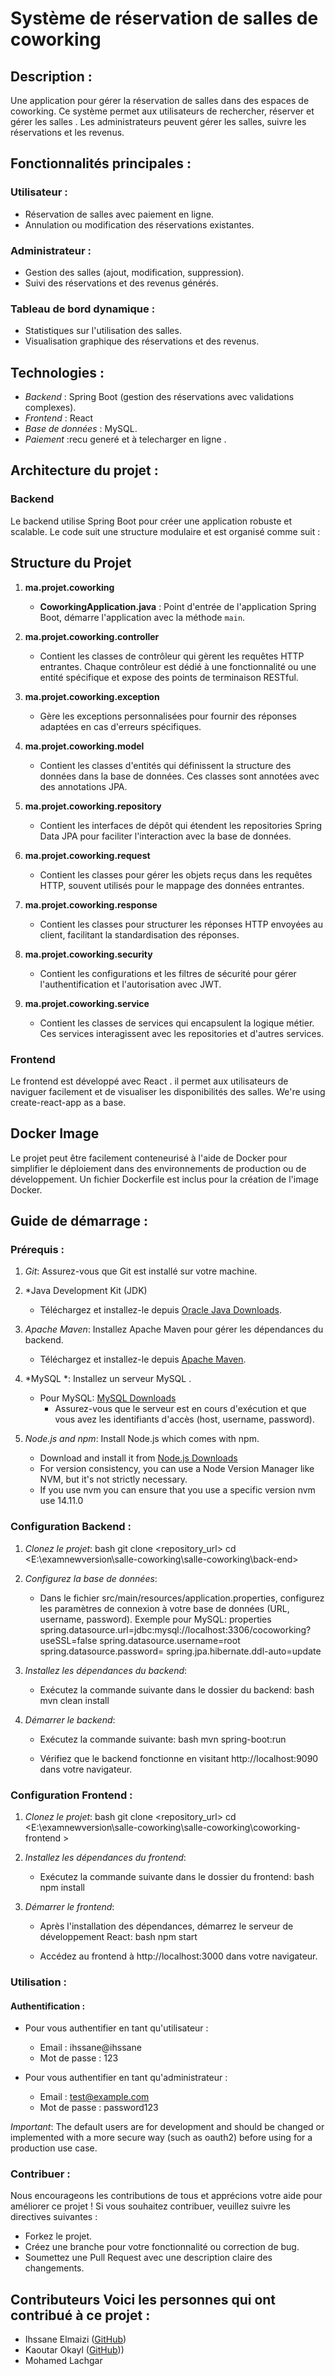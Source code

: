 # Système de réservation de salles de coworking

## Description :
Une application pour gérer la réservation de salles dans des espaces de coworking. Ce système permet aux utilisateurs de rechercher, réserver et gérer les salles . Les administrateurs peuvent gérer les salles, suivre les réservations et les revenus.

## Fonctionnalités principales :

### Utilisateur :
- Réservation de salles avec paiement en ligne.
- Annulation ou modification des réservations existantes.

### Administrateur :
- Gestion des salles (ajout, modification, suppression).
- Suivi des réservations et des revenus générés.

### Tableau de bord dynamique :
- Statistiques sur l'utilisation des salles.
- Visualisation graphique des réservations et des revenus.

## Technologies :
- *Backend* : Spring Boot (gestion des réservations avec validations complexes).
- *Frontend* : React
- *Base de données* : MySQL.
- *Paiement* :recu generé et à telecharger en ligne .

## Architecture du projet :

### Backend
Le backend utilise Spring Boot pour créer une application robuste et scalable. Le code suit une structure modulaire et est organisé comme suit :

## **Structure du Projet**

1. **ma.projet.coworking**  
   - **CoworkingApplication.java** : Point d'entrée de l'application Spring Boot, démarre l'application avec la méthode `main`.  

2. **ma.projet.coworking.controller**  
   - Contient les classes de contrôleur qui gèrent les requêtes HTTP entrantes. Chaque contrôleur est dédié à une fonctionnalité ou une entité spécifique et expose des points de terminaison RESTful.  

3. **ma.projet.coworking.exception**  
   - Gère les exceptions personnalisées pour fournir des réponses adaptées en cas d'erreurs spécifiques.  

4. **ma.projet.coworking.model**  
   - Contient les classes d'entités qui définissent la structure des données dans la base de données. Ces classes sont annotées avec des annotations JPA.  

5. **ma.projet.coworking.repository**  
   - Contient les interfaces de dépôt qui étendent les repositories Spring Data JPA pour faciliter l'interaction avec la base de données.  

6. **ma.projet.coworking.request**  
   - Contient les classes pour gérer les objets reçus dans les requêtes HTTP, souvent utilisés pour le mappage des données entrantes.  

7. **ma.projet.coworking.response**  
   - Contient les classes pour structurer les réponses HTTP envoyées au client, facilitant la standardisation des réponses.  

8. **ma.projet.coworking.security**  
   - Contient les configurations et les filtres de sécurité pour gérer l'authentification et l'autorisation avec JWT.  

9. **ma.projet.coworking.service**  
   - Contient les classes de services qui encapsulent la logique métier. Ces services interagissent avec les repositories et d'autres services.  

### Frontend
Le frontend est développé avec React . il permet aux utilisateurs de naviguer facilement et de visualiser les disponibilités des salles. We're using create-react-app as a base.

## Docker Image
Le projet peut être facilement conteneurisé à l'aide de Docker pour simplifier le déploiement dans des environnements de production ou de développement. Un fichier Dockerfile est inclus pour la création de l'image Docker.

## Guide de démarrage :

### Prérequis :

1.  *Git*: Assurez-vous que Git est installé sur votre machine.

2.  *Java Development Kit (JDK)
    - Téléchargez et installez-le depuis [Oracle Java Downloads](https://www.oracle.com/java/technologies/downloads/).

3.  *Apache Maven*: Installez Apache Maven pour gérer les dépendances du backend.
    - Téléchargez et installez-le depuis [Apache Maven](https://maven.apache.org/download.cgi).

4.  *MySQL *: Installez un serveur MySQL .
    - Pour MySQL: [MySQL Downloads](https://dev.mysql.com/downloads/)
        - Assurez-vous que le serveur est en cours d'exécution et que vous avez les identifiants d'accès (host, username, password).

5. *Node.js and npm*: Install Node.js which comes with npm.
    - Download and install it from [Node.js Downloads](https://nodejs.org/en/download/)
    - For version consistency, you can use a Node Version Manager like NVM, but it's not strictly necessary. 
     - If you use nvm you can ensure that you use a specific version nvm use 14.11.0

### Configuration Backend :

1.  *Clonez le projet*:
    bash
    git clone <repository_url>
    cd <E:\examnewversion\salle-coworking\salle-coworking\back-end>
    

2.  *Configurez la base de données*:
    - Dans le fichier src/main/resources/application.properties, configurez les paramètres de connexion à votre base de données (URL, username, password). Exemple pour MySQL:
      properties
       spring.datasource.url=jdbc:mysql://localhost:3306/cocoworking?useSSL=false
        spring.datasource.username=root
        spring.datasource.password=
        spring.jpa.hibernate.ddl-auto=update 
      
   

3. *Installez les dépendances du backend*:
    - Exécutez la commande suivante dans le dossier du backend:
    bash
    mvn clean install
    

4. *Démarrer le backend*:
    - Exécutez la commande suivante:
    bash
    mvn spring-boot:run
    
    - Vérifiez que le backend fonctionne en visitant http://localhost:9090 dans votre navigateur.

### Configuration Frontend :

1.  *Clonez le projet*:
    bash
    git clone <repository_url>
    cd <E:\examnewversion\salle-coworking\salle-coworking\coworking-frontend >
    

2.  *Installez les dépendances du frontend*:
    - Exécutez la commande suivante dans le dossier du frontend:
    bash
    npm install
    

3.  *Démarrer le frontend*:
    - Après l'installation des dépendances, démarrez le serveur de développement React:
    bash
    npm start
    
    - Accédez au frontend à http://localhost:3000 dans votre navigateur.

### Utilisation :

#### Authentification :
- Pour vous authentifier en tant qu'utilisateur :
  - Email : ihssane@ihssane
  - Mot de passe : 123


- Pour vous authentifier en tant qu'administrateur :
  - Email : test@example.com
  - Mot de passe : password123


*Important*: The default users are for development and should be changed or implemented with a more secure way (such as oauth2) before using for a production use case.

### Contribuer :
Nous encourageons les contributions de tous et apprécions votre aide pour améliorer ce projet ! Si vous souhaitez contribuer, veuillez suivre les directives suivantes :
- Forkez le projet.
- Créez une branche pour votre fonctionnalité ou correction de bug.
- Soumettez une Pull Request avec une description claire des changements.


## Contributeurs Voici les personnes qui ont contribué à ce projet :
 * Ihssane Elmaizi ([GitHub](  https://github.com/Ihssanf ))
 * Kaoutar Okayl ([GitHub](https://github.com/kaoutarokayl))) 
* Mohamed Lachgar 


